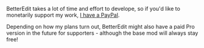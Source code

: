 BetterEdit takes a lot of time and effort to develope, so if you'd like to monetarily support my work, [I have a PayPal](https://www.paypal.me/hjfod).

Depending on how my plans turn out, BetterEdit might also have a paid Pro version in the future for supporters - although the base mod will always stay free!
